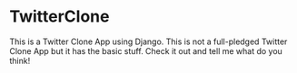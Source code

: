 # TwitterClone

This is a Twitter Clone App using Django. This is not a full-pledged Twitter Clone App but it has the basic stuff. 
Check it out and tell me what do you think!
